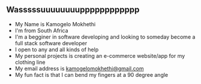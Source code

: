 ## Wasssssuuuuuuuupppppppppppp
- My Name is Kamogelo Mokhethi
- I'm from South Africa
- I'm a begginer in software developing and looking to someday become a full stack software developer
- I open to any and all kinds of help
- My personal projects is creating an e-commerce website/app for my clothing line
- My email address is kamogelomokhethi@gmail.com
- My fun fact is that I can bend my fingers at a 90 degree angle 
